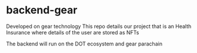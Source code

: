 # backend-gear

Developed on gear technology
 This repo details our project that is an Health Insurance where details of the user are stored as NFTs

The backend will run on the DOT ecosystem and gear parachain